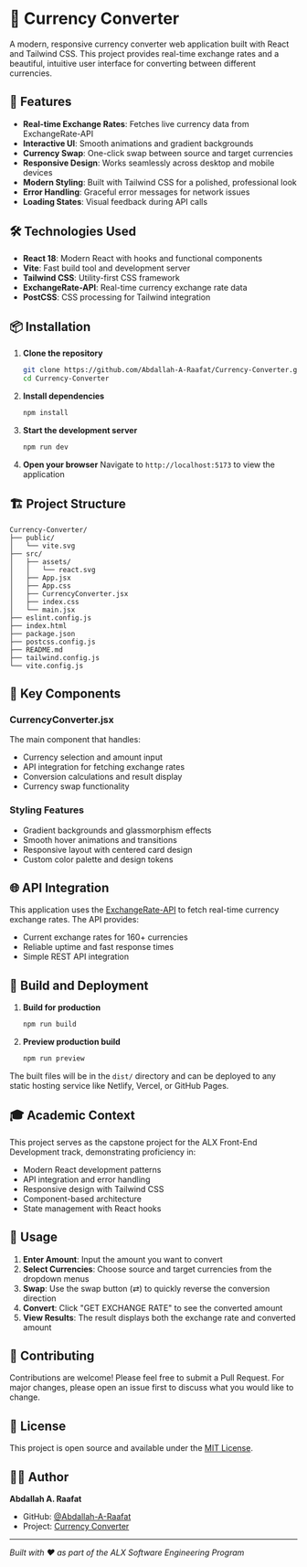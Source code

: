 # 💱 Currency Converter

A modern, responsive currency converter web application built with React and Tailwind CSS. This project provides real-time exchange rates and a beautiful, intuitive user interface for converting between different currencies.

## 🚀 Features

- **Real-time Exchange Rates**: Fetches live currency data from ExchangeRate-API
- **Interactive UI**: Smooth animations and gradient backgrounds
- **Currency Swap**: One-click swap between source and target currencies
- **Responsive Design**: Works seamlessly across desktop and mobile devices
- **Modern Styling**: Built with Tailwind CSS for a polished, professional look
- **Error Handling**: Graceful error messages for network issues
- **Loading States**: Visual feedback during API calls

## 🛠️ Technologies Used

- **React 18**: Modern React with hooks and functional components
- **Vite**: Fast build tool and development server
- **Tailwind CSS**: Utility-first CSS framework
- **ExchangeRate-API**: Real-time currency exchange rate data
- **PostCSS**: CSS processing for Tailwind integration

## 📦 Installation

1. **Clone the repository**

   ```bash
   git clone https://github.com/Abdallah-A-Raafat/Currency-Converter.git
   cd Currency-Converter
   ```

2. **Install dependencies**

   ```bash
   npm install
   ```

3. **Start the development server**

   ```bash
   npm run dev
   ```

4. **Open your browser**
   Navigate to `http://localhost:5173` to view the application

## 🏗️ Project Structure

```
Currency-Converter/
├── public/
│   └── vite.svg
├── src/
│   ├── assets/
│   │   └── react.svg
│   ├── App.jsx
│   ├── App.css
│   ├── CurrencyConverter.jsx
│   ├── index.css
│   └── main.jsx
├── eslint.config.js
├── index.html
├── package.json
├── postcss.config.js
├── README.md
├── tailwind.config.js
└── vite.config.js
```

## 🎨 Key Components

### CurrencyConverter.jsx

The main component that handles:

- Currency selection and amount input
- API integration for fetching exchange rates
- Conversion calculations and result display
- Currency swap functionality

### Styling Features

- Gradient backgrounds and glassmorphism effects
- Smooth hover animations and transitions
- Responsive layout with centered card design
- Custom color palette and design tokens

## 🌐 API Integration

This application uses the [ExchangeRate-API](https://www.exchangerate-api.com/) to fetch real-time currency exchange rates. The API provides:

- Current exchange rates for 160+ currencies
- Reliable uptime and fast response times
- Simple REST API integration

## 🚀 Build and Deployment

1. **Build for production**

   ```bash
   npm run build
   ```

2. **Preview production build**
   ```bash
   npm run preview
   ```

The built files will be in the `dist/` directory and can be deployed to any static hosting service like Netlify, Vercel, or GitHub Pages.

## 🎓 Academic Context

This project serves as the capstone project for the ALX Front-End Development track, demonstrating proficiency in:

- Modern React development patterns
- API integration and error handling
- Responsive design with Tailwind CSS
- Component-based architecture
- State management with React hooks

## 📱 Usage

1. **Enter Amount**: Input the amount you want to convert
2. **Select Currencies**: Choose source and target currencies from the dropdown menus
3. **Swap**: Use the swap button (⇄) to quickly reverse the conversion direction
4. **Convert**: Click "GET EXCHANGE RATE" to see the converted amount
5. **View Results**: The result displays both the exchange rate and converted amount

## 🤝 Contributing

Contributions are welcome! Please feel free to submit a Pull Request. For major changes, please open an issue first to discuss what you would like to change.

## 📄 License

This project is open source and available under the [MIT License](LICENSE).

## 👨‍💻 Author

**Abdallah A. Raafat**

- GitHub: [@Abdallah-A-Raafat](https://github.com/Abdallah-A-Raafat)
- Project: [Currency Converter](https://currency-converter-psi-green.vercel.app/)

---

_Built with ❤️ as part of the ALX Software Engineering Program_
